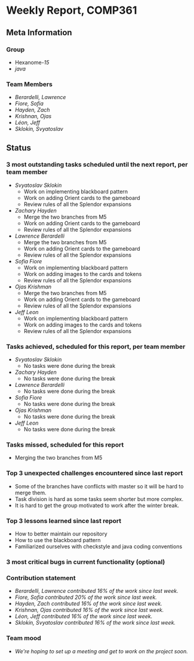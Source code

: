 # Weekly Report, COMP361

## Meta Information

### Group

 * Hexanome-*15*
 * *java*

### Team Members

 * *Berardelli, Lawrence*
 * *Fiore, Sofia*
 * *Hayden, Zach*
 * *Krishnan, Ojas*
 * *Léon, Jeff*
 * *Sklokin, Svyatoslav*

## Status

### 3 most outstanding tasks scheduled until the next report, per team member

* *Svyatoslav Sklokin*
   * Work on implementing blackboard pattern
   * Work on adding Orient cards to the gameboard
   * Review rules of all the Splendor expansions
 * *Zachary Hayden*
   * Merge the two branches from M5
   * Work on adding Orient cards to the gameboard
   * Review rules of all the Splendor expansions
 * *Lawrence Berardelli*
   * Merge the two branches from M5
   * Work on adding Orient cards to the gameboard
   * Review rules of all the Splendor expansions
 * *Sofia Fiore*
   * Work on implementing blackboard pattern
   * Work on adding images to the cards and tokens
   * Review rules of all the Splendor expansions
 * *Ojas Krishman*
   * Merge the two branches from M5
   * Work on adding Orient cards to the gameboard
   * Review rules of all the Splendor expansions
 * *Jeff Leon*
   * Work on implementing blackboard pattern
   * Work on adding images to the cards and tokens
   * Review rules of all the Splendor expansions

### Tasks achieved, scheduled for this report, per team member

 * *Svyatoslav Sklokin*
   * No tasks were done during the break
 * *Zachary Hayden*
   * No tasks were done during the break
 * *Lawrence Berardelli*
   * No tasks were done during the break
 * *Sofia Fiore*
   * No tasks were done during the break
 * *Ojas Krishman*
   * No tasks were done during the break
 * *Jeff Leon*
   * No tasks were done during the break

### Tasks missed, scheduled for this report

  * Merging the two branches from M5

### Top 3 unexpected challenges encountered since last report

 * Some of the branches have conflicts with master so it will be hard to merge them.
 * Task division is hard as some tasks seem shorter but more complex.
 * It is hard to get the group motivated to work after the winter break.

### Top 3 lessons learned since last report

 * How to better maintain our repository
 * How to use the blackboard pattern
 * Familiarized ourselves with checkstyle and java coding conventions

### 3 most critical bugs in current functionality (optional)


### Contribution statement

 * *Berardelli, Lawrence contributed 16% of the work since last week.*
 * *Fiore, Sofia contributed 20% of the work since last week.*
 * *Hayden, Zach contributed 16% of the work since last week.*
 * *Krishnan, Ojas contributed 16% of the work since last week.*
 * *Léon, Jeff contributed 16% of the work since last week.*
 * *Sklokin, Svyatoslav contributed 16% of the work since last week.*

### Team mood

 * *We're hoping to set up a meeting and get to work on the project soon.*
